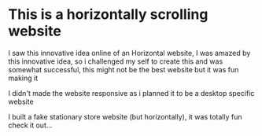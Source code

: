 # This is a horizontally scrolling website

I saw this innovative idea online of an Horizontal website, I was amazed by this innovative idea,  so i challenged my self to create this and was somewhat successful, this might not be the best website but it was fun making it

I didn't made the website responsive as i planned it to be a desktop specific website

I built a fake stationary store website (but horizontally), it was totally fun check it out...  